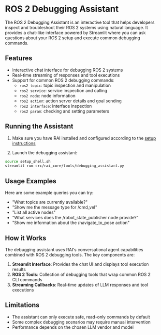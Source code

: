 # ROS 2 Debugging Assistant

The ROS 2 Debugging Assistant is an interactive tool that helps developers inspect and troubleshoot their ROS 2 systems using natural language. It provides a chat-like interface powered by Streamlit where you can ask questions about your ROS 2 setup and execute common debugging commands.

## Features

- Interactive chat interface for debugging ROS 2 systems
- Real-time streaming of responses and tool executions
- Support for common ROS 2 debugging commands:
  - `ros2 topic`: topic inspection and manipulation
  - `ros2 service`: service inspection and calling
  - `ros2 node`: node information
  - `ros2 action`: action server details and goal sending
  - `ros2 interface`: interface inspection
  - `ros2 param`: checking and setting parameters

## Running the Assistant

1. Make sure you have RAI installed and configured according to the [setup instructions](../README.md#setup)

2. Launch the debugging assistant:

```sh
source setup_shell.sh
streamlit run src/rai_core/tools/debugging_assistant.py
```

## Usage Examples

Here are some example queries you can try:

- "What topics are currently available?"
- "Show me the message type for /cmd_vel"
- "List all active nodes"
- "What services does the /robot_state_publisher node provide?"
- "Show me information about the /navigate_to_pose action"

## How it Works

The debugging assistant uses RAI's conversational agent capabilities combined with ROS 2 debugging tools. The key components are:

1. **Streamlit Interface**: Provides the chat UI and displays tool execution results
2. **ROS 2 Tools**: Collection of debugging tools that wrap common ROS 2 CLI commands
3. **Streaming Callbacks**: Real-time updates of LLM responses and tool executions

## Limitations

- The assistant can only execute safe, read-only commands by default
- Some complex debugging scenarios may require manual intervention
- Performance depends on the chosen LLM vendor and model

